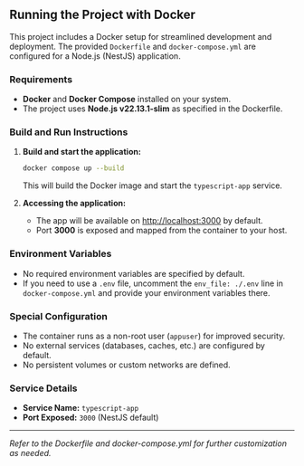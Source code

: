 ## Running the Project with Docker

This project includes a Docker setup for streamlined development and deployment. The provided `Dockerfile` and `docker-compose.yml` are configured for a Node.js (NestJS) application.

### Requirements
- **Docker** and **Docker Compose** installed on your system.
- The project uses **Node.js v22.13.1-slim** as specified in the Dockerfile.

### Build and Run Instructions

1. **Build and start the application:**
   ```sh
   docker compose up --build
   ```
   This will build the Docker image and start the `typescript-app` service.

2. **Accessing the application:**
   - The app will be available on [http://localhost:3000](http://localhost:3000) by default.
   - Port **3000** is exposed and mapped from the container to your host.

### Environment Variables
- No required environment variables are specified by default.
- If you need to use a `.env` file, uncomment the `env_file: ./.env` line in `docker-compose.yml` and provide your environment variables there.

### Special Configuration
- The container runs as a non-root user (`appuser`) for improved security.
- No external services (databases, caches, etc.) are configured by default.
- No persistent volumes or custom networks are defined.

### Service Details
- **Service Name:** `typescript-app`
- **Port Exposed:** `3000` (NestJS default)

---

_Refer to the Dockerfile and docker-compose.yml for further customization as needed._
